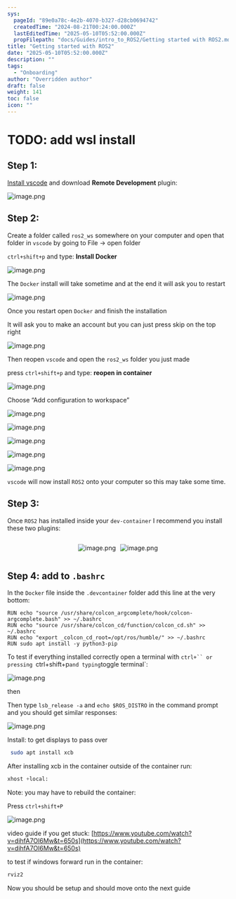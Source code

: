 ```yaml
---
sys:
  pageId: "89e0a78c-4e2b-4070-b327-d28cb0694742"
  createdTime: "2024-08-21T00:24:00.000Z"
  lastEditedTime: "2025-05-10T05:52:00.000Z"
  propFilepath: "docs/Guides/intro_to_ROS2/Getting started with ROS2.md"
title: "Getting started with ROS2"
date: "2025-05-10T05:52:00.000Z"
description: ""
tags:
  - "Onboarding"
author: "Overridden author"
draft: false
weight: 141
toc: false
icon: ""
---
```


# TODO: add wsl install

## Step 1:

[Install vscode](https://code.visualstudio.com/download) and download **Remote Development** plugin:

![image.png](https://prod-files-secure.s3.us-west-2.amazonaws.com/d518164a-d88e-44d1-a4ee-3adb3bd8bce0/efb52993-1881-4a40-b95e-6f020334f022/image.png?X-Amz-Algorithm=AWS4-HMAC-SHA256&X-Amz-Content-Sha256=UNSIGNED-PAYLOAD&X-Amz-Credential=ASIAZI2LB466YB4G3P3J%2F20250625%2Fus-west-2%2Fs3%2Faws4_request&X-Amz-Date=20250625T042035Z&X-Amz-Expires=3600&X-Amz-Security-Token=IQoJb3JpZ2luX2VjEEMaCXVzLXdlc3QtMiJHMEUCIBW5xtsdRCumcqhxE7%2F2W9vi3e7%2F4cK20n60w83en4i5AiEA7ZAHDmbMllq80kT9xBjIUEBm2JUALKO2A1AaCush%2FRcq%2FwMIPBAAGgw2Mzc0MjMxODM4MDUiDB%2BZrzsxvvJKtTh6RCrcA5Qfo3Uh8a0f2p01er%2FsZII17ryEeIPe4yoU54v4V90H5iO5U9je%2FpPizPeJmVuF31wcXYgHDEzLfaVqVQFqyGgSkjyuiDbccrGOZPiS0UVupvDNIWqGofVhLozm7BsecU9w6Q8Q6Vn9rFjsKLu82Bm5ZdVVrlAgEuux%2BCbgxaYCF5bqj1VPLNqD%2BTcSD5f6B3tD56s%2BCpQSUWgEoQPoav9GMxmqBtFgJf6G0l86nHRiC4Q6hEBZp0jLXg1mO%2FWXuC4ZotiSGzzCkWn7Jk0aK1Db58U1Jkr%2BNA%2FmjEI3pDUqiJjtYUDyPyrhX72IFMoDeNohfq6iMFcDlryQTRelH9S4dePSgka4nCxXCG93Dl%2FA5jHOR9BHuyaDx5sI9dyrXuX1Z35k8V7o3q76uWlwaqamp%2B34rkiH2zr4V4lVbZ%2Fk8XbcRuVxsqg0umFbiw%2BkKCjj7it8xk0jLAOG%2ByEheJbgW7x4Lcau0lFj4pvSbiB5qfxJOGAQlAgdkXVn1Hi14Mt1F7%2BWhbE91M977SIjANL5lI8%2BPfUzqEAiSYEqEdKBgnNqkhK9fdqr%2Bkb%2BQi1vfvoSzx2EnjePcCl2lE%2B8O1BDRMKhfZnillgkCmeY7Z3A209omKH3W0DILhGSMNvC7cIGOqUBoiffajhFSOv2j%2FhzQNByg2qcQtRbgWgLdmu2ayySNPat0%2FRsL%2Bu%2FNjCUKpe92ehUi4%2B638jeVkV9YoAdrZkNLuuwWZ2WjkLiVlikB6%2Bx2Q7OS5TKxjFQhBrcQLCoWlO66%2Fo47sLhLiPJ17Lu8CR1morZwnYudJbhMKqsAoFI2v9gqeltU2zUI1ze%2FvdSnv1NQlm66it3YxQAhmrLp4epfj3Mo48f&X-Amz-Signature=070b1369f57112d938f0d139624b92102b2d43fa6393e401b9fc4e84c0551367&X-Amz-SignedHeaders=host&x-amz-checksum-mode=ENABLED&x-id=GetObject)

## Step 2:

Create a folder called `ros2_ws` somewhere on your computer and open that folder in `vscode` by going to File → open folder 

`ctrl+shift+p` and type: **Install Docker**

![image.png](https://prod-files-secure.s3.us-west-2.amazonaws.com/d518164a-d88e-44d1-a4ee-3adb3bd8bce0/2269dc0e-1cd5-47ff-bceb-c04ad9b2eab0/image.png?X-Amz-Algorithm=AWS4-HMAC-SHA256&X-Amz-Content-Sha256=UNSIGNED-PAYLOAD&X-Amz-Credential=ASIAZI2LB466YB4G3P3J%2F20250625%2Fus-west-2%2Fs3%2Faws4_request&X-Amz-Date=20250625T042035Z&X-Amz-Expires=3600&X-Amz-Security-Token=IQoJb3JpZ2luX2VjEEMaCXVzLXdlc3QtMiJHMEUCIBW5xtsdRCumcqhxE7%2F2W9vi3e7%2F4cK20n60w83en4i5AiEA7ZAHDmbMllq80kT9xBjIUEBm2JUALKO2A1AaCush%2FRcq%2FwMIPBAAGgw2Mzc0MjMxODM4MDUiDB%2BZrzsxvvJKtTh6RCrcA5Qfo3Uh8a0f2p01er%2FsZII17ryEeIPe4yoU54v4V90H5iO5U9je%2FpPizPeJmVuF31wcXYgHDEzLfaVqVQFqyGgSkjyuiDbccrGOZPiS0UVupvDNIWqGofVhLozm7BsecU9w6Q8Q6Vn9rFjsKLu82Bm5ZdVVrlAgEuux%2BCbgxaYCF5bqj1VPLNqD%2BTcSD5f6B3tD56s%2BCpQSUWgEoQPoav9GMxmqBtFgJf6G0l86nHRiC4Q6hEBZp0jLXg1mO%2FWXuC4ZotiSGzzCkWn7Jk0aK1Db58U1Jkr%2BNA%2FmjEI3pDUqiJjtYUDyPyrhX72IFMoDeNohfq6iMFcDlryQTRelH9S4dePSgka4nCxXCG93Dl%2FA5jHOR9BHuyaDx5sI9dyrXuX1Z35k8V7o3q76uWlwaqamp%2B34rkiH2zr4V4lVbZ%2Fk8XbcRuVxsqg0umFbiw%2BkKCjj7it8xk0jLAOG%2ByEheJbgW7x4Lcau0lFj4pvSbiB5qfxJOGAQlAgdkXVn1Hi14Mt1F7%2BWhbE91M977SIjANL5lI8%2BPfUzqEAiSYEqEdKBgnNqkhK9fdqr%2Bkb%2BQi1vfvoSzx2EnjePcCl2lE%2B8O1BDRMKhfZnillgkCmeY7Z3A209omKH3W0DILhGSMNvC7cIGOqUBoiffajhFSOv2j%2FhzQNByg2qcQtRbgWgLdmu2ayySNPat0%2FRsL%2Bu%2FNjCUKpe92ehUi4%2B638jeVkV9YoAdrZkNLuuwWZ2WjkLiVlikB6%2Bx2Q7OS5TKxjFQhBrcQLCoWlO66%2Fo47sLhLiPJ17Lu8CR1morZwnYudJbhMKqsAoFI2v9gqeltU2zUI1ze%2FvdSnv1NQlm66it3YxQAhmrLp4epfj3Mo48f&X-Amz-Signature=06ed399ebd037429d5360b9139a194292c9774f31208ad1444a25f10f610fc5c&X-Amz-SignedHeaders=host&x-amz-checksum-mode=ENABLED&x-id=GetObject)

The `Docker` install will take sometime and at the end it will ask you to restart

![image.png](https://prod-files-secure.s3.us-west-2.amazonaws.com/d518164a-d88e-44d1-a4ee-3adb3bd8bce0/ed233f78-be33-4b1f-b89c-9c346c0e961e/image.png?X-Amz-Algorithm=AWS4-HMAC-SHA256&X-Amz-Content-Sha256=UNSIGNED-PAYLOAD&X-Amz-Credential=ASIAZI2LB466YB4G3P3J%2F20250625%2Fus-west-2%2Fs3%2Faws4_request&X-Amz-Date=20250625T042035Z&X-Amz-Expires=3600&X-Amz-Security-Token=IQoJb3JpZ2luX2VjEEMaCXVzLXdlc3QtMiJHMEUCIBW5xtsdRCumcqhxE7%2F2W9vi3e7%2F4cK20n60w83en4i5AiEA7ZAHDmbMllq80kT9xBjIUEBm2JUALKO2A1AaCush%2FRcq%2FwMIPBAAGgw2Mzc0MjMxODM4MDUiDB%2BZrzsxvvJKtTh6RCrcA5Qfo3Uh8a0f2p01er%2FsZII17ryEeIPe4yoU54v4V90H5iO5U9je%2FpPizPeJmVuF31wcXYgHDEzLfaVqVQFqyGgSkjyuiDbccrGOZPiS0UVupvDNIWqGofVhLozm7BsecU9w6Q8Q6Vn9rFjsKLu82Bm5ZdVVrlAgEuux%2BCbgxaYCF5bqj1VPLNqD%2BTcSD5f6B3tD56s%2BCpQSUWgEoQPoav9GMxmqBtFgJf6G0l86nHRiC4Q6hEBZp0jLXg1mO%2FWXuC4ZotiSGzzCkWn7Jk0aK1Db58U1Jkr%2BNA%2FmjEI3pDUqiJjtYUDyPyrhX72IFMoDeNohfq6iMFcDlryQTRelH9S4dePSgka4nCxXCG93Dl%2FA5jHOR9BHuyaDx5sI9dyrXuX1Z35k8V7o3q76uWlwaqamp%2B34rkiH2zr4V4lVbZ%2Fk8XbcRuVxsqg0umFbiw%2BkKCjj7it8xk0jLAOG%2ByEheJbgW7x4Lcau0lFj4pvSbiB5qfxJOGAQlAgdkXVn1Hi14Mt1F7%2BWhbE91M977SIjANL5lI8%2BPfUzqEAiSYEqEdKBgnNqkhK9fdqr%2Bkb%2BQi1vfvoSzx2EnjePcCl2lE%2B8O1BDRMKhfZnillgkCmeY7Z3A209omKH3W0DILhGSMNvC7cIGOqUBoiffajhFSOv2j%2FhzQNByg2qcQtRbgWgLdmu2ayySNPat0%2FRsL%2Bu%2FNjCUKpe92ehUi4%2B638jeVkV9YoAdrZkNLuuwWZ2WjkLiVlikB6%2Bx2Q7OS5TKxjFQhBrcQLCoWlO66%2Fo47sLhLiPJ17Lu8CR1morZwnYudJbhMKqsAoFI2v9gqeltU2zUI1ze%2FvdSnv1NQlm66it3YxQAhmrLp4epfj3Mo48f&X-Amz-Signature=412b7c1e421b69986b906b26b6aae6fa267075472138bb65fd13cf3514aa0ffc&X-Amz-SignedHeaders=host&x-amz-checksum-mode=ENABLED&x-id=GetObject)

Once you restart open `Docker` and finish the installation

It will ask you to make an account but you can just press skip on the top right

![image.png](https://prod-files-secure.s3.us-west-2.amazonaws.com/d518164a-d88e-44d1-a4ee-3adb3bd8bce0/21010ad9-1659-4fd9-9f59-9932a09b2a3d/image.png?X-Amz-Algorithm=AWS4-HMAC-SHA256&X-Amz-Content-Sha256=UNSIGNED-PAYLOAD&X-Amz-Credential=ASIAZI2LB466YB4G3P3J%2F20250625%2Fus-west-2%2Fs3%2Faws4_request&X-Amz-Date=20250625T042035Z&X-Amz-Expires=3600&X-Amz-Security-Token=IQoJb3JpZ2luX2VjEEMaCXVzLXdlc3QtMiJHMEUCIBW5xtsdRCumcqhxE7%2F2W9vi3e7%2F4cK20n60w83en4i5AiEA7ZAHDmbMllq80kT9xBjIUEBm2JUALKO2A1AaCush%2FRcq%2FwMIPBAAGgw2Mzc0MjMxODM4MDUiDB%2BZrzsxvvJKtTh6RCrcA5Qfo3Uh8a0f2p01er%2FsZII17ryEeIPe4yoU54v4V90H5iO5U9je%2FpPizPeJmVuF31wcXYgHDEzLfaVqVQFqyGgSkjyuiDbccrGOZPiS0UVupvDNIWqGofVhLozm7BsecU9w6Q8Q6Vn9rFjsKLu82Bm5ZdVVrlAgEuux%2BCbgxaYCF5bqj1VPLNqD%2BTcSD5f6B3tD56s%2BCpQSUWgEoQPoav9GMxmqBtFgJf6G0l86nHRiC4Q6hEBZp0jLXg1mO%2FWXuC4ZotiSGzzCkWn7Jk0aK1Db58U1Jkr%2BNA%2FmjEI3pDUqiJjtYUDyPyrhX72IFMoDeNohfq6iMFcDlryQTRelH9S4dePSgka4nCxXCG93Dl%2FA5jHOR9BHuyaDx5sI9dyrXuX1Z35k8V7o3q76uWlwaqamp%2B34rkiH2zr4V4lVbZ%2Fk8XbcRuVxsqg0umFbiw%2BkKCjj7it8xk0jLAOG%2ByEheJbgW7x4Lcau0lFj4pvSbiB5qfxJOGAQlAgdkXVn1Hi14Mt1F7%2BWhbE91M977SIjANL5lI8%2BPfUzqEAiSYEqEdKBgnNqkhK9fdqr%2Bkb%2BQi1vfvoSzx2EnjePcCl2lE%2B8O1BDRMKhfZnillgkCmeY7Z3A209omKH3W0DILhGSMNvC7cIGOqUBoiffajhFSOv2j%2FhzQNByg2qcQtRbgWgLdmu2ayySNPat0%2FRsL%2Bu%2FNjCUKpe92ehUi4%2B638jeVkV9YoAdrZkNLuuwWZ2WjkLiVlikB6%2Bx2Q7OS5TKxjFQhBrcQLCoWlO66%2Fo47sLhLiPJ17Lu8CR1morZwnYudJbhMKqsAoFI2v9gqeltU2zUI1ze%2FvdSnv1NQlm66it3YxQAhmrLp4epfj3Mo48f&X-Amz-Signature=8607840fc4632ec295948219b06ec77a6e16efb7211da9471afee62c49f51984&X-Amz-SignedHeaders=host&x-amz-checksum-mode=ENABLED&x-id=GetObject)

Then reopen `vscode` and open the `ros2_ws` folder you just made

press `ctrl+shift+p` and type: **reopen in container**

![image.png](https://prod-files-secure.s3.us-west-2.amazonaws.com/d518164a-d88e-44d1-a4ee-3adb3bd8bce0/4e93b8c2-41ad-488c-8095-c74205196118/image.png?X-Amz-Algorithm=AWS4-HMAC-SHA256&X-Amz-Content-Sha256=UNSIGNED-PAYLOAD&X-Amz-Credential=ASIAZI2LB466YB4G3P3J%2F20250625%2Fus-west-2%2Fs3%2Faws4_request&X-Amz-Date=20250625T042035Z&X-Amz-Expires=3600&X-Amz-Security-Token=IQoJb3JpZ2luX2VjEEMaCXVzLXdlc3QtMiJHMEUCIBW5xtsdRCumcqhxE7%2F2W9vi3e7%2F4cK20n60w83en4i5AiEA7ZAHDmbMllq80kT9xBjIUEBm2JUALKO2A1AaCush%2FRcq%2FwMIPBAAGgw2Mzc0MjMxODM4MDUiDB%2BZrzsxvvJKtTh6RCrcA5Qfo3Uh8a0f2p01er%2FsZII17ryEeIPe4yoU54v4V90H5iO5U9je%2FpPizPeJmVuF31wcXYgHDEzLfaVqVQFqyGgSkjyuiDbccrGOZPiS0UVupvDNIWqGofVhLozm7BsecU9w6Q8Q6Vn9rFjsKLu82Bm5ZdVVrlAgEuux%2BCbgxaYCF5bqj1VPLNqD%2BTcSD5f6B3tD56s%2BCpQSUWgEoQPoav9GMxmqBtFgJf6G0l86nHRiC4Q6hEBZp0jLXg1mO%2FWXuC4ZotiSGzzCkWn7Jk0aK1Db58U1Jkr%2BNA%2FmjEI3pDUqiJjtYUDyPyrhX72IFMoDeNohfq6iMFcDlryQTRelH9S4dePSgka4nCxXCG93Dl%2FA5jHOR9BHuyaDx5sI9dyrXuX1Z35k8V7o3q76uWlwaqamp%2B34rkiH2zr4V4lVbZ%2Fk8XbcRuVxsqg0umFbiw%2BkKCjj7it8xk0jLAOG%2ByEheJbgW7x4Lcau0lFj4pvSbiB5qfxJOGAQlAgdkXVn1Hi14Mt1F7%2BWhbE91M977SIjANL5lI8%2BPfUzqEAiSYEqEdKBgnNqkhK9fdqr%2Bkb%2BQi1vfvoSzx2EnjePcCl2lE%2B8O1BDRMKhfZnillgkCmeY7Z3A209omKH3W0DILhGSMNvC7cIGOqUBoiffajhFSOv2j%2FhzQNByg2qcQtRbgWgLdmu2ayySNPat0%2FRsL%2Bu%2FNjCUKpe92ehUi4%2B638jeVkV9YoAdrZkNLuuwWZ2WjkLiVlikB6%2Bx2Q7OS5TKxjFQhBrcQLCoWlO66%2Fo47sLhLiPJ17Lu8CR1morZwnYudJbhMKqsAoFI2v9gqeltU2zUI1ze%2FvdSnv1NQlm66it3YxQAhmrLp4epfj3Mo48f&X-Amz-Signature=d12d7fadea1a573a03d83d46bc0b6ce419284dced86154e7ac7eafe7e0ca9410&X-Amz-SignedHeaders=host&x-amz-checksum-mode=ENABLED&x-id=GetObject)

Choose “Add configuration to workspace”

![image.png](https://prod-files-secure.s3.us-west-2.amazonaws.com/d518164a-d88e-44d1-a4ee-3adb3bd8bce0/9560b282-5060-4989-ba37-97e7b2c22476/image.png?X-Amz-Algorithm=AWS4-HMAC-SHA256&X-Amz-Content-Sha256=UNSIGNED-PAYLOAD&X-Amz-Credential=ASIAZI2LB466YB4G3P3J%2F20250625%2Fus-west-2%2Fs3%2Faws4_request&X-Amz-Date=20250625T042035Z&X-Amz-Expires=3600&X-Amz-Security-Token=IQoJb3JpZ2luX2VjEEMaCXVzLXdlc3QtMiJHMEUCIBW5xtsdRCumcqhxE7%2F2W9vi3e7%2F4cK20n60w83en4i5AiEA7ZAHDmbMllq80kT9xBjIUEBm2JUALKO2A1AaCush%2FRcq%2FwMIPBAAGgw2Mzc0MjMxODM4MDUiDB%2BZrzsxvvJKtTh6RCrcA5Qfo3Uh8a0f2p01er%2FsZII17ryEeIPe4yoU54v4V90H5iO5U9je%2FpPizPeJmVuF31wcXYgHDEzLfaVqVQFqyGgSkjyuiDbccrGOZPiS0UVupvDNIWqGofVhLozm7BsecU9w6Q8Q6Vn9rFjsKLu82Bm5ZdVVrlAgEuux%2BCbgxaYCF5bqj1VPLNqD%2BTcSD5f6B3tD56s%2BCpQSUWgEoQPoav9GMxmqBtFgJf6G0l86nHRiC4Q6hEBZp0jLXg1mO%2FWXuC4ZotiSGzzCkWn7Jk0aK1Db58U1Jkr%2BNA%2FmjEI3pDUqiJjtYUDyPyrhX72IFMoDeNohfq6iMFcDlryQTRelH9S4dePSgka4nCxXCG93Dl%2FA5jHOR9BHuyaDx5sI9dyrXuX1Z35k8V7o3q76uWlwaqamp%2B34rkiH2zr4V4lVbZ%2Fk8XbcRuVxsqg0umFbiw%2BkKCjj7it8xk0jLAOG%2ByEheJbgW7x4Lcau0lFj4pvSbiB5qfxJOGAQlAgdkXVn1Hi14Mt1F7%2BWhbE91M977SIjANL5lI8%2BPfUzqEAiSYEqEdKBgnNqkhK9fdqr%2Bkb%2BQi1vfvoSzx2EnjePcCl2lE%2B8O1BDRMKhfZnillgkCmeY7Z3A209omKH3W0DILhGSMNvC7cIGOqUBoiffajhFSOv2j%2FhzQNByg2qcQtRbgWgLdmu2ayySNPat0%2FRsL%2Bu%2FNjCUKpe92ehUi4%2B638jeVkV9YoAdrZkNLuuwWZ2WjkLiVlikB6%2Bx2Q7OS5TKxjFQhBrcQLCoWlO66%2Fo47sLhLiPJ17Lu8CR1morZwnYudJbhMKqsAoFI2v9gqeltU2zUI1ze%2FvdSnv1NQlm66it3YxQAhmrLp4epfj3Mo48f&X-Amz-Signature=0c40a17d14f09ebc53adeeddc06b0f4f2d78d5a839badce0bf5de63219f1272f&X-Amz-SignedHeaders=host&x-amz-checksum-mode=ENABLED&x-id=GetObject)

![image.png](https://prod-files-secure.s3.us-west-2.amazonaws.com/d518164a-d88e-44d1-a4ee-3adb3bd8bce0/2ee63f81-886b-48e8-a553-dc6e5eac99e4/image.png?X-Amz-Algorithm=AWS4-HMAC-SHA256&X-Amz-Content-Sha256=UNSIGNED-PAYLOAD&X-Amz-Credential=ASIAZI2LB466YB4G3P3J%2F20250625%2Fus-west-2%2Fs3%2Faws4_request&X-Amz-Date=20250625T042035Z&X-Amz-Expires=3600&X-Amz-Security-Token=IQoJb3JpZ2luX2VjEEMaCXVzLXdlc3QtMiJHMEUCIBW5xtsdRCumcqhxE7%2F2W9vi3e7%2F4cK20n60w83en4i5AiEA7ZAHDmbMllq80kT9xBjIUEBm2JUALKO2A1AaCush%2FRcq%2FwMIPBAAGgw2Mzc0MjMxODM4MDUiDB%2BZrzsxvvJKtTh6RCrcA5Qfo3Uh8a0f2p01er%2FsZII17ryEeIPe4yoU54v4V90H5iO5U9je%2FpPizPeJmVuF31wcXYgHDEzLfaVqVQFqyGgSkjyuiDbccrGOZPiS0UVupvDNIWqGofVhLozm7BsecU9w6Q8Q6Vn9rFjsKLu82Bm5ZdVVrlAgEuux%2BCbgxaYCF5bqj1VPLNqD%2BTcSD5f6B3tD56s%2BCpQSUWgEoQPoav9GMxmqBtFgJf6G0l86nHRiC4Q6hEBZp0jLXg1mO%2FWXuC4ZotiSGzzCkWn7Jk0aK1Db58U1Jkr%2BNA%2FmjEI3pDUqiJjtYUDyPyrhX72IFMoDeNohfq6iMFcDlryQTRelH9S4dePSgka4nCxXCG93Dl%2FA5jHOR9BHuyaDx5sI9dyrXuX1Z35k8V7o3q76uWlwaqamp%2B34rkiH2zr4V4lVbZ%2Fk8XbcRuVxsqg0umFbiw%2BkKCjj7it8xk0jLAOG%2ByEheJbgW7x4Lcau0lFj4pvSbiB5qfxJOGAQlAgdkXVn1Hi14Mt1F7%2BWhbE91M977SIjANL5lI8%2BPfUzqEAiSYEqEdKBgnNqkhK9fdqr%2Bkb%2BQi1vfvoSzx2EnjePcCl2lE%2B8O1BDRMKhfZnillgkCmeY7Z3A209omKH3W0DILhGSMNvC7cIGOqUBoiffajhFSOv2j%2FhzQNByg2qcQtRbgWgLdmu2ayySNPat0%2FRsL%2Bu%2FNjCUKpe92ehUi4%2B638jeVkV9YoAdrZkNLuuwWZ2WjkLiVlikB6%2Bx2Q7OS5TKxjFQhBrcQLCoWlO66%2Fo47sLhLiPJ17Lu8CR1morZwnYudJbhMKqsAoFI2v9gqeltU2zUI1ze%2FvdSnv1NQlm66it3YxQAhmrLp4epfj3Mo48f&X-Amz-Signature=65d3ba90aaa3d14b355d23bd522ea85961df7bc3f8ccb512064d806b1005c5ae&X-Amz-SignedHeaders=host&x-amz-checksum-mode=ENABLED&x-id=GetObject)

![image.png](https://prod-files-secure.s3.us-west-2.amazonaws.com/d518164a-d88e-44d1-a4ee-3adb3bd8bce0/ae1580b2-b048-407e-aed9-b584224a7a04/image.png?X-Amz-Algorithm=AWS4-HMAC-SHA256&X-Amz-Content-Sha256=UNSIGNED-PAYLOAD&X-Amz-Credential=ASIAZI2LB466YB4G3P3J%2F20250625%2Fus-west-2%2Fs3%2Faws4_request&X-Amz-Date=20250625T042035Z&X-Amz-Expires=3600&X-Amz-Security-Token=IQoJb3JpZ2luX2VjEEMaCXVzLXdlc3QtMiJHMEUCIBW5xtsdRCumcqhxE7%2F2W9vi3e7%2F4cK20n60w83en4i5AiEA7ZAHDmbMllq80kT9xBjIUEBm2JUALKO2A1AaCush%2FRcq%2FwMIPBAAGgw2Mzc0MjMxODM4MDUiDB%2BZrzsxvvJKtTh6RCrcA5Qfo3Uh8a0f2p01er%2FsZII17ryEeIPe4yoU54v4V90H5iO5U9je%2FpPizPeJmVuF31wcXYgHDEzLfaVqVQFqyGgSkjyuiDbccrGOZPiS0UVupvDNIWqGofVhLozm7BsecU9w6Q8Q6Vn9rFjsKLu82Bm5ZdVVrlAgEuux%2BCbgxaYCF5bqj1VPLNqD%2BTcSD5f6B3tD56s%2BCpQSUWgEoQPoav9GMxmqBtFgJf6G0l86nHRiC4Q6hEBZp0jLXg1mO%2FWXuC4ZotiSGzzCkWn7Jk0aK1Db58U1Jkr%2BNA%2FmjEI3pDUqiJjtYUDyPyrhX72IFMoDeNohfq6iMFcDlryQTRelH9S4dePSgka4nCxXCG93Dl%2FA5jHOR9BHuyaDx5sI9dyrXuX1Z35k8V7o3q76uWlwaqamp%2B34rkiH2zr4V4lVbZ%2Fk8XbcRuVxsqg0umFbiw%2BkKCjj7it8xk0jLAOG%2ByEheJbgW7x4Lcau0lFj4pvSbiB5qfxJOGAQlAgdkXVn1Hi14Mt1F7%2BWhbE91M977SIjANL5lI8%2BPfUzqEAiSYEqEdKBgnNqkhK9fdqr%2Bkb%2BQi1vfvoSzx2EnjePcCl2lE%2B8O1BDRMKhfZnillgkCmeY7Z3A209omKH3W0DILhGSMNvC7cIGOqUBoiffajhFSOv2j%2FhzQNByg2qcQtRbgWgLdmu2ayySNPat0%2FRsL%2Bu%2FNjCUKpe92ehUi4%2B638jeVkV9YoAdrZkNLuuwWZ2WjkLiVlikB6%2Bx2Q7OS5TKxjFQhBrcQLCoWlO66%2Fo47sLhLiPJ17Lu8CR1morZwnYudJbhMKqsAoFI2v9gqeltU2zUI1ze%2FvdSnv1NQlm66it3YxQAhmrLp4epfj3Mo48f&X-Amz-Signature=d941a4dc7f68d61798fa30c5dbf1344fa7b349835bf2b07275ae617e7e2eea19&X-Amz-SignedHeaders=host&x-amz-checksum-mode=ENABLED&x-id=GetObject)

![image.png](https://prod-files-secure.s3.us-west-2.amazonaws.com/d518164a-d88e-44d1-a4ee-3adb3bd8bce0/53255b28-f75e-430f-b9e3-c0ac8577e42b/image.png?X-Amz-Algorithm=AWS4-HMAC-SHA256&X-Amz-Content-Sha256=UNSIGNED-PAYLOAD&X-Amz-Credential=ASIAZI2LB466YB4G3P3J%2F20250625%2Fus-west-2%2Fs3%2Faws4_request&X-Amz-Date=20250625T042035Z&X-Amz-Expires=3600&X-Amz-Security-Token=IQoJb3JpZ2luX2VjEEMaCXVzLXdlc3QtMiJHMEUCIBW5xtsdRCumcqhxE7%2F2W9vi3e7%2F4cK20n60w83en4i5AiEA7ZAHDmbMllq80kT9xBjIUEBm2JUALKO2A1AaCush%2FRcq%2FwMIPBAAGgw2Mzc0MjMxODM4MDUiDB%2BZrzsxvvJKtTh6RCrcA5Qfo3Uh8a0f2p01er%2FsZII17ryEeIPe4yoU54v4V90H5iO5U9je%2FpPizPeJmVuF31wcXYgHDEzLfaVqVQFqyGgSkjyuiDbccrGOZPiS0UVupvDNIWqGofVhLozm7BsecU9w6Q8Q6Vn9rFjsKLu82Bm5ZdVVrlAgEuux%2BCbgxaYCF5bqj1VPLNqD%2BTcSD5f6B3tD56s%2BCpQSUWgEoQPoav9GMxmqBtFgJf6G0l86nHRiC4Q6hEBZp0jLXg1mO%2FWXuC4ZotiSGzzCkWn7Jk0aK1Db58U1Jkr%2BNA%2FmjEI3pDUqiJjtYUDyPyrhX72IFMoDeNohfq6iMFcDlryQTRelH9S4dePSgka4nCxXCG93Dl%2FA5jHOR9BHuyaDx5sI9dyrXuX1Z35k8V7o3q76uWlwaqamp%2B34rkiH2zr4V4lVbZ%2Fk8XbcRuVxsqg0umFbiw%2BkKCjj7it8xk0jLAOG%2ByEheJbgW7x4Lcau0lFj4pvSbiB5qfxJOGAQlAgdkXVn1Hi14Mt1F7%2BWhbE91M977SIjANL5lI8%2BPfUzqEAiSYEqEdKBgnNqkhK9fdqr%2Bkb%2BQi1vfvoSzx2EnjePcCl2lE%2B8O1BDRMKhfZnillgkCmeY7Z3A209omKH3W0DILhGSMNvC7cIGOqUBoiffajhFSOv2j%2FhzQNByg2qcQtRbgWgLdmu2ayySNPat0%2FRsL%2Bu%2FNjCUKpe92ehUi4%2B638jeVkV9YoAdrZkNLuuwWZ2WjkLiVlikB6%2Bx2Q7OS5TKxjFQhBrcQLCoWlO66%2Fo47sLhLiPJ17Lu8CR1morZwnYudJbhMKqsAoFI2v9gqeltU2zUI1ze%2FvdSnv1NQlm66it3YxQAhmrLp4epfj3Mo48f&X-Amz-Signature=289112852fc0d08050ff75a9490f55fac275f6f67c1ef512703d475fe0048631&X-Amz-SignedHeaders=host&x-amz-checksum-mode=ENABLED&x-id=GetObject)

![image.png](https://prod-files-secure.s3.us-west-2.amazonaws.com/d518164a-d88e-44d1-a4ee-3adb3bd8bce0/7c562767-5af9-4ffb-97d1-327bcdf4ee00/image.png?X-Amz-Algorithm=AWS4-HMAC-SHA256&X-Amz-Content-Sha256=UNSIGNED-PAYLOAD&X-Amz-Credential=ASIAZI2LB466YB4G3P3J%2F20250625%2Fus-west-2%2Fs3%2Faws4_request&X-Amz-Date=20250625T042035Z&X-Amz-Expires=3600&X-Amz-Security-Token=IQoJb3JpZ2luX2VjEEMaCXVzLXdlc3QtMiJHMEUCIBW5xtsdRCumcqhxE7%2F2W9vi3e7%2F4cK20n60w83en4i5AiEA7ZAHDmbMllq80kT9xBjIUEBm2JUALKO2A1AaCush%2FRcq%2FwMIPBAAGgw2Mzc0MjMxODM4MDUiDB%2BZrzsxvvJKtTh6RCrcA5Qfo3Uh8a0f2p01er%2FsZII17ryEeIPe4yoU54v4V90H5iO5U9je%2FpPizPeJmVuF31wcXYgHDEzLfaVqVQFqyGgSkjyuiDbccrGOZPiS0UVupvDNIWqGofVhLozm7BsecU9w6Q8Q6Vn9rFjsKLu82Bm5ZdVVrlAgEuux%2BCbgxaYCF5bqj1VPLNqD%2BTcSD5f6B3tD56s%2BCpQSUWgEoQPoav9GMxmqBtFgJf6G0l86nHRiC4Q6hEBZp0jLXg1mO%2FWXuC4ZotiSGzzCkWn7Jk0aK1Db58U1Jkr%2BNA%2FmjEI3pDUqiJjtYUDyPyrhX72IFMoDeNohfq6iMFcDlryQTRelH9S4dePSgka4nCxXCG93Dl%2FA5jHOR9BHuyaDx5sI9dyrXuX1Z35k8V7o3q76uWlwaqamp%2B34rkiH2zr4V4lVbZ%2Fk8XbcRuVxsqg0umFbiw%2BkKCjj7it8xk0jLAOG%2ByEheJbgW7x4Lcau0lFj4pvSbiB5qfxJOGAQlAgdkXVn1Hi14Mt1F7%2BWhbE91M977SIjANL5lI8%2BPfUzqEAiSYEqEdKBgnNqkhK9fdqr%2Bkb%2BQi1vfvoSzx2EnjePcCl2lE%2B8O1BDRMKhfZnillgkCmeY7Z3A209omKH3W0DILhGSMNvC7cIGOqUBoiffajhFSOv2j%2FhzQNByg2qcQtRbgWgLdmu2ayySNPat0%2FRsL%2Bu%2FNjCUKpe92ehUi4%2B638jeVkV9YoAdrZkNLuuwWZ2WjkLiVlikB6%2Bx2Q7OS5TKxjFQhBrcQLCoWlO66%2Fo47sLhLiPJ17Lu8CR1morZwnYudJbhMKqsAoFI2v9gqeltU2zUI1ze%2FvdSnv1NQlm66it3YxQAhmrLp4epfj3Mo48f&X-Amz-Signature=e04fe405b0b5902a53948175140798714f1de0b447369c4a4f72345a90220d6f&X-Amz-SignedHeaders=host&x-amz-checksum-mode=ENABLED&x-id=GetObject)

`vscode` will now install `ROS2` onto your computer so this may take some time.

## Step 3:

Once `ROS2` has installed inside your `dev-container` I recommend you install these two plugins:

<div style="display: flex;flex-direction: row; column-gap:10px; max-width: 630px;justify-content: center;">
<div>

![image.png](https://prod-files-secure.s3.us-west-2.amazonaws.com/d518164a-d88e-44d1-a4ee-3adb3bd8bce0/3fc3d550-5a54-4ba1-ba6b-faa01cdb7369/image.png?X-Amz-Algorithm=AWS4-HMAC-SHA256&X-Amz-Content-Sha256=UNSIGNED-PAYLOAD&X-Amz-Credential=ASIAZI2LB466UAIPBJ4C%2F20250625%2Fus-west-2%2Fs3%2Faws4_request&X-Amz-Date=20250625T042041Z&X-Amz-Expires=3600&X-Amz-Security-Token=IQoJb3JpZ2luX2VjEEMaCXVzLXdlc3QtMiJHMEUCIQC7rkMxXOoBPLHPcaMyz1m5AWKcBKpJzTk%2FcWIpqeonlgIgGjwjG8Xp8e78oX1Oou82uI1vFbIfKH0C0ANT27x9Hl8q%2FwMIPBAAGgw2Mzc0MjMxODM4MDUiDBkxjSwo1Lv1oW4%2FoCrcA6XBIcYcTA%2BPE%2BY2OGr7IvT6anzjkfxYcQgXu53MZycIhkUekGBPAY5G50HpmkYmPZtLgVPYB6qAihqHiHtcO6zHHLLGOQVvd2W4HIrr6%2B4gUg86WsB8%2BhiRkY6f%2F1R9bWRz7i8qowl5HHSZcx4FZ8R4%2BZ4iy9NOg5TVrSBbkmCNXEYMyYIEwyBOQkU5Z8SB39GF9btabRZf4xPYnFyJmroUggAry4BLQUYIbYSdIh9gnDYBm1nLWkanXXRoVEFxhfCwF1Qewkbt6jlrDoq0jVeRAiwvl6vfrp5cjUuHAHj5lf4oEDrm6q15S2u0Clas9tQP6Fs%2FF8JvpKD5vFU88uYxBQwxRADXTfrULfhObSuHb959l%2BNkkIa1HHWUHgZt61oA0uLQqhYehO7wm2n7pWX8BKT1gLHFYwwp9ExPMdhVpM7oLDhUmvOboPWcNUmg1xMoZbDYRo8eCGGDBUaiDRmXNvuUfUa8%2F6pey1vdvc6W7CIxrUr5jT8ELDu8Ja%2FI3NE7UnQhpKh4apHeykM76RqaRSSAX2KvBHOOm7jfE0GP3%2F4Qn7viKLJOiNte0gEDGLR320mQf3WwCiTGqWgaLNccRdP37C7MUIBf7wSoNF8%2BvglF67BRaSeHCuF0MJHC7cIGOqUBEETSjdWCR8psp70Jr4vGbxUnmtnFmou1sUTE7C1i3t4wdjGKPwloPz3zkxjuVvisKBxGnQkax0POElX%2BhCd8QYGcbOm8xm9BfC2al1I8oMwSTqxZhXQ7EL7TdbXU5Z5oXypboL1Bs26g73QjJ7UxQS02uQyZjY1IFdO894Q%2FGwHPe39xu3VJGlY%2FPhGNtGiHe2%2B%2FK3CtgSzsQ%2FrBr9lZZxe3R96y&X-Amz-Signature=685640f2345bb13ab31294b716bdb3de9b02c3211c0edc8d3325a9d19631bb93&X-Amz-SignedHeaders=host&x-amz-checksum-mode=ENABLED&x-id=GetObject)

</div>
<div>

![image.png](https://prod-files-secure.s3.us-west-2.amazonaws.com/d518164a-d88e-44d1-a4ee-3adb3bd8bce0/d994cc66-13c2-4093-a5a3-f84cf4601a82/image.png?X-Amz-Algorithm=AWS4-HMAC-SHA256&X-Amz-Content-Sha256=UNSIGNED-PAYLOAD&X-Amz-Credential=ASIAZI2LB466VTVHBUTV%2F20250625%2Fus-west-2%2Fs3%2Faws4_request&X-Amz-Date=20250625T042041Z&X-Amz-Expires=3600&X-Amz-Security-Token=IQoJb3JpZ2luX2VjEEMaCXVzLXdlc3QtMiJIMEYCIQDI%2F9GpM6ELLs0%2FhFAddpkFm7O0P99WHCXxQQzOumVH4QIhANcg7bWgOfGrGXRCO9bI9LYYhg4PNkWYC%2BRHdWxdmPcvKv8DCDwQABoMNjM3NDIzMTgzODA1IgzEkCsqFQMSzdZiK3wq3AN19Pnq%2Fps1SYH%2BwF8BSjuN9SDiNkU8YeVGDGr3i%2FTlNUHFCwGJjjxEgtdf9wyAtpSGDoxvc7tvrl5RES5ZLeqwsDu%2FfAPQ%2FAMOP7515blt9EfWdw%2Fni1eo%2FxG6aA7m6SOBhLguZGhaCRgBCi9v%2FCBFbv1LTalqbN9rXVNv3BQqmAO%2Bpo8XwGqajGbB5K93yOXvVNQg7Em3dvGGUQkeGX2ImFg8Qg7VSvAL5XSazfO8EYF%2B%2BmjKh7Kjj2LbGaS9JfLCdfDNc7EJZjBiTmOvjGtlgs9xClfBo7WI5z6mFGvdJ4KbgrrGI%2BRPInPBhdrBqcM9LU277v9bajp2M4OxtcrzDz4Vc24ZDmAj3iQLQCtqc30LoLDOUxQMG7hHic1vD7h5aGbve%2Fz3otVQr0IO15%2Fr%2B3v3j%2BnTkR6Ktbs2DJ51tWp0EmIXdjm1rQTBhwwhKcJqGKKQX0VC1hNSTW6IIKkpY5VZHV%2BfAmsiyrpwgshzWjWA2PndtwWuFXWEZFGJy5IBHkAhvr2gRjfUFcDWsD2XzylVhfgsJQxPY%2Fr4h7YXv1cwKS%2B4XQSDpMOfk0HTFgKyHVodeY8D9lAbxiYwDRsFQhJxanktb%2BswIH6KGX3aX5S5E5U77lWtVF193TCZwu3CBjqkAd%2F98fmiv2FsdaFQhBcSdcrFZLVZ5teFwwjkK3nvk5W06gpElKVXzpe%2F1%2FJlb2i3Oa4SfnWKZaqNH5fsSnSHOkMUwVdfLjd7BEZl0gufPPJlvFBmavUmAy5nV1f2wpfvs9ywQhasgajdSvp%2FJVQ5Hr9n9J9IFEwSnoOIwTBfWR0yU95Gz5e38fPT%2FqoJ3bW%2BxptpYByUrUsT3y6nIKo3zVEVebJj&X-Amz-Signature=cf7cfafe03d28a3843ab493f23ae336aa021d0abc3649e7c27fdd7631c9e2f61&X-Amz-SignedHeaders=host&x-amz-checksum-mode=ENABLED&x-id=GetObject)

</div>
</div>

## Step 4: add to `.bashrc`

In the `Docker` file inside the `.devcontainer` folder add this line at the very bottom: 

```docker
RUN echo "source /usr/share/colcon_argcomplete/hook/colcon-argcomplete.bash" >> ~/.bashrc
RUN echo "source /usr/share/colcon_cd/function/colcon_cd.sh" >> ~/.bashrc
RUN echo "export _colcon_cd_root=/opt/ros/humble/" >> ~/.bashrc
RUN sudo apt install -y python3-pip 
```

To test if everything installed correctly open a terminal with `ctrl+`` or pressing `ctrl+shift+p` and typing `toggle terminal`:

![image.png](https://prod-files-secure.s3.us-west-2.amazonaws.com/d518164a-d88e-44d1-a4ee-3adb3bd8bce0/6a4943d8-b04e-4c02-9a58-775f3384d1a5/image.png?X-Amz-Algorithm=AWS4-HMAC-SHA256&X-Amz-Content-Sha256=UNSIGNED-PAYLOAD&X-Amz-Credential=ASIAZI2LB466YB4G3P3J%2F20250625%2Fus-west-2%2Fs3%2Faws4_request&X-Amz-Date=20250625T042035Z&X-Amz-Expires=3600&X-Amz-Security-Token=IQoJb3JpZ2luX2VjEEMaCXVzLXdlc3QtMiJHMEUCIBW5xtsdRCumcqhxE7%2F2W9vi3e7%2F4cK20n60w83en4i5AiEA7ZAHDmbMllq80kT9xBjIUEBm2JUALKO2A1AaCush%2FRcq%2FwMIPBAAGgw2Mzc0MjMxODM4MDUiDB%2BZrzsxvvJKtTh6RCrcA5Qfo3Uh8a0f2p01er%2FsZII17ryEeIPe4yoU54v4V90H5iO5U9je%2FpPizPeJmVuF31wcXYgHDEzLfaVqVQFqyGgSkjyuiDbccrGOZPiS0UVupvDNIWqGofVhLozm7BsecU9w6Q8Q6Vn9rFjsKLu82Bm5ZdVVrlAgEuux%2BCbgxaYCF5bqj1VPLNqD%2BTcSD5f6B3tD56s%2BCpQSUWgEoQPoav9GMxmqBtFgJf6G0l86nHRiC4Q6hEBZp0jLXg1mO%2FWXuC4ZotiSGzzCkWn7Jk0aK1Db58U1Jkr%2BNA%2FmjEI3pDUqiJjtYUDyPyrhX72IFMoDeNohfq6iMFcDlryQTRelH9S4dePSgka4nCxXCG93Dl%2FA5jHOR9BHuyaDx5sI9dyrXuX1Z35k8V7o3q76uWlwaqamp%2B34rkiH2zr4V4lVbZ%2Fk8XbcRuVxsqg0umFbiw%2BkKCjj7it8xk0jLAOG%2ByEheJbgW7x4Lcau0lFj4pvSbiB5qfxJOGAQlAgdkXVn1Hi14Mt1F7%2BWhbE91M977SIjANL5lI8%2BPfUzqEAiSYEqEdKBgnNqkhK9fdqr%2Bkb%2BQi1vfvoSzx2EnjePcCl2lE%2B8O1BDRMKhfZnillgkCmeY7Z3A209omKH3W0DILhGSMNvC7cIGOqUBoiffajhFSOv2j%2FhzQNByg2qcQtRbgWgLdmu2ayySNPat0%2FRsL%2Bu%2FNjCUKpe92ehUi4%2B638jeVkV9YoAdrZkNLuuwWZ2WjkLiVlikB6%2Bx2Q7OS5TKxjFQhBrcQLCoWlO66%2Fo47sLhLiPJ17Lu8CR1morZwnYudJbhMKqsAoFI2v9gqeltU2zUI1ze%2FvdSnv1NQlm66it3YxQAhmrLp4epfj3Mo48f&X-Amz-Signature=9981fe297852c8e7fc44327dba587a0825c7aecea50d97d1ccf5db1073b738c4&X-Amz-SignedHeaders=host&x-amz-checksum-mode=ENABLED&x-id=GetObject)

then 

Then type `lsb_release -a` and `echo $ROS_DISTRO` in the command prompt and you should get similar responses:

![image.png](https://prod-files-secure.s3.us-west-2.amazonaws.com/d518164a-d88e-44d1-a4ee-3adb3bd8bce0/3e635dec-a805-4e85-8b9e-d000e5b71a4e/image.png?X-Amz-Algorithm=AWS4-HMAC-SHA256&X-Amz-Content-Sha256=UNSIGNED-PAYLOAD&X-Amz-Credential=ASIAZI2LB466YB4G3P3J%2F20250625%2Fus-west-2%2Fs3%2Faws4_request&X-Amz-Date=20250625T042035Z&X-Amz-Expires=3600&X-Amz-Security-Token=IQoJb3JpZ2luX2VjEEMaCXVzLXdlc3QtMiJHMEUCIBW5xtsdRCumcqhxE7%2F2W9vi3e7%2F4cK20n60w83en4i5AiEA7ZAHDmbMllq80kT9xBjIUEBm2JUALKO2A1AaCush%2FRcq%2FwMIPBAAGgw2Mzc0MjMxODM4MDUiDB%2BZrzsxvvJKtTh6RCrcA5Qfo3Uh8a0f2p01er%2FsZII17ryEeIPe4yoU54v4V90H5iO5U9je%2FpPizPeJmVuF31wcXYgHDEzLfaVqVQFqyGgSkjyuiDbccrGOZPiS0UVupvDNIWqGofVhLozm7BsecU9w6Q8Q6Vn9rFjsKLu82Bm5ZdVVrlAgEuux%2BCbgxaYCF5bqj1VPLNqD%2BTcSD5f6B3tD56s%2BCpQSUWgEoQPoav9GMxmqBtFgJf6G0l86nHRiC4Q6hEBZp0jLXg1mO%2FWXuC4ZotiSGzzCkWn7Jk0aK1Db58U1Jkr%2BNA%2FmjEI3pDUqiJjtYUDyPyrhX72IFMoDeNohfq6iMFcDlryQTRelH9S4dePSgka4nCxXCG93Dl%2FA5jHOR9BHuyaDx5sI9dyrXuX1Z35k8V7o3q76uWlwaqamp%2B34rkiH2zr4V4lVbZ%2Fk8XbcRuVxsqg0umFbiw%2BkKCjj7it8xk0jLAOG%2ByEheJbgW7x4Lcau0lFj4pvSbiB5qfxJOGAQlAgdkXVn1Hi14Mt1F7%2BWhbE91M977SIjANL5lI8%2BPfUzqEAiSYEqEdKBgnNqkhK9fdqr%2Bkb%2BQi1vfvoSzx2EnjePcCl2lE%2B8O1BDRMKhfZnillgkCmeY7Z3A209omKH3W0DILhGSMNvC7cIGOqUBoiffajhFSOv2j%2FhzQNByg2qcQtRbgWgLdmu2ayySNPat0%2FRsL%2Bu%2FNjCUKpe92ehUi4%2B638jeVkV9YoAdrZkNLuuwWZ2WjkLiVlikB6%2Bx2Q7OS5TKxjFQhBrcQLCoWlO66%2Fo47sLhLiPJ17Lu8CR1morZwnYudJbhMKqsAoFI2v9gqeltU2zUI1ze%2FvdSnv1NQlm66it3YxQAhmrLp4epfj3Mo48f&X-Amz-Signature=5c1f35af97d683cd9c934ffab7cad9bff59c0a51f8d132d31888077a0faded67&X-Amz-SignedHeaders=host&x-amz-checksum-mode=ENABLED&x-id=GetObject)

Install:  to get displays to pass over

```bash
 sudo apt install xcb
```

After installing xcb in the container outside of the container run:

```python
xhost +local:
```

Note: you may have to rebuild the container:

Press `ctrl+shift+P`

![image.png](https://prod-files-secure.s3.us-west-2.amazonaws.com/d518164a-d88e-44d1-a4ee-3adb3bd8bce0/6c2be660-2618-4c38-9c26-53554f7a0b7b/image.png?X-Amz-Algorithm=AWS4-HMAC-SHA256&X-Amz-Content-Sha256=UNSIGNED-PAYLOAD&X-Amz-Credential=ASIAZI2LB466YB4G3P3J%2F20250625%2Fus-west-2%2Fs3%2Faws4_request&X-Amz-Date=20250625T042035Z&X-Amz-Expires=3600&X-Amz-Security-Token=IQoJb3JpZ2luX2VjEEMaCXVzLXdlc3QtMiJHMEUCIBW5xtsdRCumcqhxE7%2F2W9vi3e7%2F4cK20n60w83en4i5AiEA7ZAHDmbMllq80kT9xBjIUEBm2JUALKO2A1AaCush%2FRcq%2FwMIPBAAGgw2Mzc0MjMxODM4MDUiDB%2BZrzsxvvJKtTh6RCrcA5Qfo3Uh8a0f2p01er%2FsZII17ryEeIPe4yoU54v4V90H5iO5U9je%2FpPizPeJmVuF31wcXYgHDEzLfaVqVQFqyGgSkjyuiDbccrGOZPiS0UVupvDNIWqGofVhLozm7BsecU9w6Q8Q6Vn9rFjsKLu82Bm5ZdVVrlAgEuux%2BCbgxaYCF5bqj1VPLNqD%2BTcSD5f6B3tD56s%2BCpQSUWgEoQPoav9GMxmqBtFgJf6G0l86nHRiC4Q6hEBZp0jLXg1mO%2FWXuC4ZotiSGzzCkWn7Jk0aK1Db58U1Jkr%2BNA%2FmjEI3pDUqiJjtYUDyPyrhX72IFMoDeNohfq6iMFcDlryQTRelH9S4dePSgka4nCxXCG93Dl%2FA5jHOR9BHuyaDx5sI9dyrXuX1Z35k8V7o3q76uWlwaqamp%2B34rkiH2zr4V4lVbZ%2Fk8XbcRuVxsqg0umFbiw%2BkKCjj7it8xk0jLAOG%2ByEheJbgW7x4Lcau0lFj4pvSbiB5qfxJOGAQlAgdkXVn1Hi14Mt1F7%2BWhbE91M977SIjANL5lI8%2BPfUzqEAiSYEqEdKBgnNqkhK9fdqr%2Bkb%2BQi1vfvoSzx2EnjePcCl2lE%2B8O1BDRMKhfZnillgkCmeY7Z3A209omKH3W0DILhGSMNvC7cIGOqUBoiffajhFSOv2j%2FhzQNByg2qcQtRbgWgLdmu2ayySNPat0%2FRsL%2Bu%2FNjCUKpe92ehUi4%2B638jeVkV9YoAdrZkNLuuwWZ2WjkLiVlikB6%2Bx2Q7OS5TKxjFQhBrcQLCoWlO66%2Fo47sLhLiPJ17Lu8CR1morZwnYudJbhMKqsAoFI2v9gqeltU2zUI1ze%2FvdSnv1NQlm66it3YxQAhmrLp4epfj3Mo48f&X-Amz-Signature=8ef6be281e8ba9536077069ecd0c46cdc8391a2b5f60fec156e91b0c7a22d2fd&X-Amz-SignedHeaders=host&x-amz-checksum-mode=ENABLED&x-id=GetObject)

video guide if you get stuck: [https://www.youtube.com/watch?v=dihfA7Ol6Mw&t=650s](https://www.youtube.com/watch?v=dihfA7Ol6Mw&t=650s)

to test if windows forward run in the container:

```bash
rviz2
```

Now you should be setup and should move onto the next guide 
